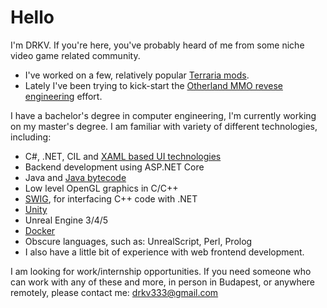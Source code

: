 # Hello

I'm DRKV. If you're here, you've probably heard of me from some niche video game related community.

- I've worked on a few, relatively popular [Terraria mods](https://github.com/DRKV333/MechTransfer).
- Lately I've been trying to kick-start the [Otherland MMO revese engineering](https://github.com/DRKV333/HappyBug) effort.

I have a bachelor's degree in computer engineering, I'm currently working on my master's degree. I am familiar with variety of different technologies, including:

- C#, .NET, CIL and [XAML based UI technologies](https://github.com/DRKV333/Janki)
- Backend development using ASP.NET Core
- Java and [Java bytecode](https://github.com/DRKV333/ScalingGUIs)
- Low level OpenGL graphics in C/C++
- [SWIG](https://github.com/DRKV333/RakNet), for interfacing C++ code with .NET
- [Unity](https://drkv333.github.io/foodingfury/)
- Unreal Engine 3/4/5
- [Docker](https://github.com/DRKV333/bareos-docker)
- Obscure languages, such as: UnrealScript, Perl, Prolog
- I also have a little bit of experience with web frontend development.

I am looking for work/internship opportunities. If you need someone who can work with any of these and more, in person in Budapest, or anywhere remotely, please contact me: drkv333@gmail.com